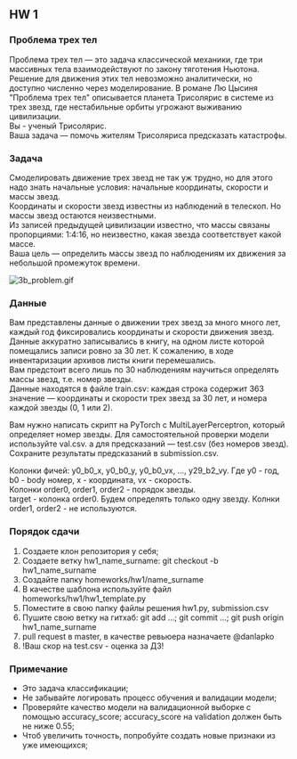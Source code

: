 ## HW 1

### Проблема трех тел
Проблема трех тел — это задача классической механики, где три массивных тела взаимодействуют по закону тяготения Ньютона. 
Решение для движения этих тел невозможно аналитически, но доступно численно через моделирование. 
В романе Лю Цысиня "Проблема трех тел" описывается планета Трисолярис в системе из трех звезд, где нестабильные орбиты угрожают выживанию цивилизации.  
Вы - ученый Трисолярис.  
Ваша задача — помочь жителям Трисоляриса предсказать катастрофы.

### Задача

Смоделировать движение трех звезд не так уж трудно, но для этого надо знать начальные условия:  начальные координаты, скорости и массы звезд.  
Координаты и скорости звезд известны из наблюдений в телескоп. Но массы звезд остаются неизвестными.  
Из записей предыдущей цивилизации известно, что массы связаны пропорциями: 1:4:16, но неизвестно, какая звезда соответствует какой массе.  
Ваша цель — определить массы звезд по наблюдениям их движения за небольшой промежуток времени.

![3b_problem.gif](data%2F3b_problem.gif)

### Данные
Вам представлены данные о движении трех звезд за много много лет, каждый год фиксировались координаты и скорости движения звезд. Данные аккуратно записывались в книгу, на одном листе которой помещались записи ровно за 30 лет.
К сожалению, в ходе инвентаризации архивов листы книги перемешались.   
Вам предстоит всего лишь по 30 наблюдениям научиться определять массы звезд, т.е. номер звезды.  
Данные находятся в файле train.csv: каждая строка содержит 363 значение — координаты и скорости трех звезд за 30 лет, и номера каждой звезды (0, 1 или 2).

Вам нужно написать скрипт на PyTorch с MultiLayerPerceptron, который определяет номер звезды.
Для самостоятельной проверки модели используйте val.csv. а для предсказаний — test.csv (без номеров звезд).  
Сохраните результаты предсказаний в submission.csv.

Колонки фичей: y0_b0_x, y0_b0_y, y0_b0_vx, ..., y29_b2_vy. Где y0 - год, b0 - body номер, x - координата, vx - скорость.  
Колонки order0, order1, order2 - порядок звезды.  
target - колонка order0. Будем определять только одну звезду. Колнки order1, order2 - не используются.  

### Порядок сдачи
1. Создаете клон репозитория у себя;
2. Создаете ветку hw1_name_surname: git checkout -b hw1_name_surname
3. Создайте папку homeworks/hw1/name_surname
4. В качестве шаблона используйте файл homeworks/hw1/hw1_template.py
5. Поместите в свою папку файлы решения hw1.py, submission.csv 
6. Пушите свою ветку на гитхаб: git add ...; git commit ...; git push origin hw1_name_surname 
7. pull request в master, в качестве ревьюера назначаете @danlapko
8. !Ваш скор на test.csv - оценка за ДЗ!

### Примечание
* Это задача классификации;
* Не забывайте логировать процесс обучения и валидации модели;
* Проверяйте качество модели на валидационной выборке с помощью accuracy_score; accuracy_score на validation должен быть не ниже 0.55;
* Чтоб увеличить точность, попробуйте создать новые признаки из уже имеющихся;
